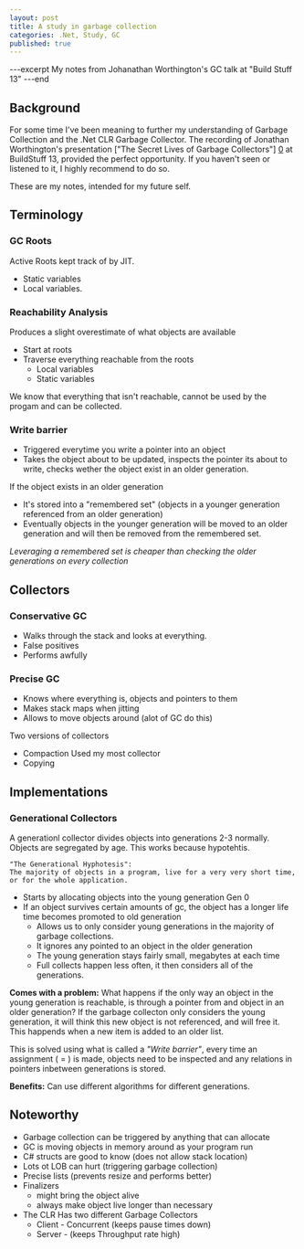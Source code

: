 ```yaml
---
layout: post
title: A study in garbage collection
categories: .Net, Study, GC
published: true
---
```


---excerpt
My notes from Johanathan Worthington's GC talk at "Build Stuff 13"
---end

## Background
For some time I've been meaning to further my understanding of Garbage Collection and the .Net CLR Garbage Collector. The recording of Jonathan Worthington's presentation ["The Secret Lives of Garbage Collectors"] [0] at BuildStuff 13, provided the perfect opportunity. If you haven't seen or listened to it, I highly recommend to do so.

These are my notes, intended for my future self. 

## Terminology

### GC Roots
Active Roots kept track of by JIT. 

- Static variables
- Local variables.

### Reachability Analysis
Produces a slight overestimate of what objects are available

- Start at roots
- Traverse everything reachable from the roots 
	- Local variables
	- Static variables

We know that everything that isn't reachable, cannot be used by the progam and can be collected.

### Write barrier
- Triggered everytime you write a pointer into an object
- Takes the object about to be updated, inspects the pointer its about to write, checks wether the object exist in an older generation.

If the object exists in an older generation

- It's stored into a "remembered set" (objects in a younger generation referenced from an older generation)
- Eventually objects in the younger generation will be moved to an older generation and will then be removed from the remembered set.

*Leveraging a remembered set is cheaper than checking the older generations on every collection*

## Collectors
### Conservative GC
- Walks through the stack and looks at everything.
- False positives
- Performs awfully

### Precise GC
- Knows where everything is, objects and pointers to them
- Makes stack maps when jitting
- Allows to move objects around (alot of GC do this)
    
Two versions of collectors

- Compaction
  Used my most collector 
- Copying

## Implementations

### Generational Collectors
A generationl collector divides objects into generations 2-3 normally. Objects are segregated by age. This works because hypotehtis. 
	
	"The Generational Hyphotesis": 
	The majority of objects in a program, live for a very very short time, or for the whole application.

- Starts by allocating objects into the young generation Gen 0
- If an object survives certain amounts of gc, the object has a longer life time becomes promoted to old generation
	- Allows us to only consider young generations in the majority of garbage collections. 
	- It ignores any pointed to an object in the older generation
	- The young generation stays fairly small, megabytes at each time
	- Full collects happen less often, it then considers all of the generations.

**Comes with a problem:** What happens if the only way an object in the young generation is reachable, is through a pointer from and object in an older generation? If the garbage collecton only considers the young generation, it will think this new object is not referenced, and will free it. This happends when a new item is added to an older list.

This is solved using what is called a *"Write barrier"*, every time an assignment ( = ) is made, objects need to be inspected and any relations in pointers inbetween generations is stored.

**Benefits:** Can use different algorithms for different generations.


## Noteworthy
- Garbage collection can be triggered by anything that can allocate
- GC is moving objects in memory around as your program run
- C# structs are good to know (does not allow stack location)
- Lots ot LOB can hurt (triggering garbage collection)
- Precise lists (prevents resize and performs better)
- Finalizers 
    - might bring the object alive
    - always make object live longer than necessary
- The CLR Has two different Garbage Collectors
    - Client - Concurrent (keeps pause times down)
    - Server - (keeps Throughput rate high)

[0]: http://www.infoq.com/presentations/terminology-garbage-collector 